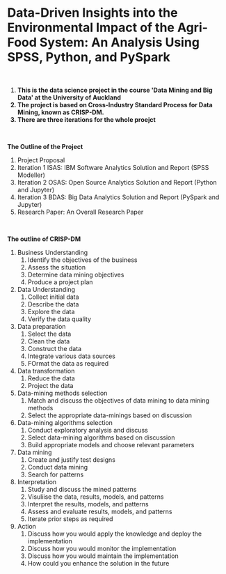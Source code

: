 
# Data-Driven Insights into the Environmental Impact of the Agri-Food System: An Analysis Using SPSS, Python, and PySpark

<br>

<ol>
  
**<li>This is the data science project in the course 'Data Mining and Big Data' at the University of Auckland</li>**
**<li>The project is based on Cross-Industry Standard Process for Data Mining, known as CRISP-DM.</li>**
**<li>There are three iterations for the whole proejct</li>**

</ol>

<br>

**The Outline of the Project**
<ol>
  <li>Project Proposal</li>
  <li>Iteration 1 ISAS: IBM Software Analytics Solution and Report (SPSS Modeller)</li>
  <li>Iteration 2 OSAS: Open Source Analytics Solution and Report (Python and Jupyter)</li>
  <li>Iteration 3 BDAS: Big Data Analytics Solution and Report (PySpark and Jupyter)</li>
  <li>Research Paper: An Overall Research Paper</li>
</ol>

<br>

**The outline of CRISP-DM**
<ol>

  <li>Business Understanding
    <ol>
      <li>Identify the objectives of the business</li>
      <li>Assess the situation</li>
      <li>Determine data mining objectives</li>
      <li>Produce a project plan</li>
    </ol>
  </li>

  <li>Data Understanding
    <ol>
      <li>Collect initial data</li>
      <li>Describe the data</li>
      <li>Explore the data</li>
      <li>Verify the data quality</li>
    </ol>
  </li>

  <li>Data preparation
    <ol>
      <li>Select the data</li>
      <li>Clean the data</li>
      <li>Construct the data</li>
      <li>Integrate various data sources</li>
      <li>FOrmat the data as required</li>
    </ol>
  </li>

  <li>Data transformation
    <ol>
      <li>Reduce the data</li>
      <li>Project the data</li>
    </ol>
  </li>

  <li>Data-mining methods selection
    <ol>
      <li>Match and discuss the objectives of data mining to data mining methods</li>
      <li>Select the appropriate data-minings based on discussion</li>
    </ol>
  </li>

  <li>Data-mining algorithms selection
    <ol>
      <li>Conduct exploratory analysis and discuss</li>
      <li>Select data-mining algorithms based on discussion</li>
      <li>Build appropriate models and choose relevant parameters</li>
    </ol>
  </li>

  <li>Data mining
    <ol>
      <li>Create and justify test designs</li>
      <li>Conduct data mining</li>
      <li>Search for patterns</li>
    </ol>
  </li>

  <li>Interpretation
    <ol>
      <li>Study and discuss the mined patterns</li>
      <li>Visuliise the data, results, models, and patterns</li>
      <li>Interpret the results, models, and patterns</li>
      <li>Assess and evaluate results, models, and patterns</li>
      <li>Iterate prior steps as required</li>
    </ol>
  </li>

  <li>Action
    <ol>
      <li>Discuss how you would apply the knowledge and deploy the implementation</li>
      <li>Discuss how you would monitor the implementation</li>
      <li>Discuss how you would maintain the implementation</li>
      <li>How could you enhance the solution in the future</li>
    </ol>
  </li>
  
</ol>
